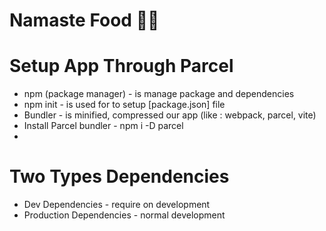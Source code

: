 # Namaste Food 🚀🥗

# Setup App Through Parcel

- npm (package manager) - is manage package and dependencies
- npm init - is used for to setup [package.json] file
- Bundler - is minified, compressed our app (like : webpack, parcel, vite)
- Install Parcel bundler - npm i -D parcel
-

# Two Types Dependencies

- Dev Dependencies - require on development
- Production Dependencies - normal development
